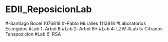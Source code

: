 # EDII_ReposicionLab
#-Santiago Bocel 1076818 
#-Pablo Muralles 1113818
#Laboratorios Escogidos
#Lab 1: Arbol B
#Lab 2: Arbol B*
#Lab 4: LZW
#Lab 5: Cifrados Tansposicion
#Lab 6: RSA
